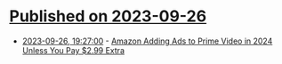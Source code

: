 # [Published on 2023-09-26](index.md)

* [2023-09-26, 19:27:00](https://soylentnews.org/article.pl?sid=23/09/26/0528258&from=rss) - [Amazon Adding Ads to Prime Video in 2024 Unless You Pay $2.99 Extra](https://soylentnews.org/article.pl?sid=23/09/26/0528258&from=rss)
